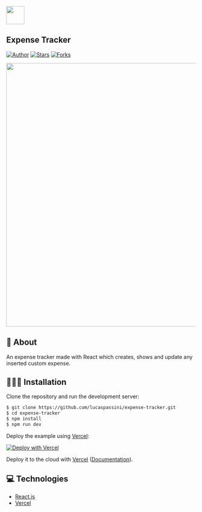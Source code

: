 <img src="public/favicon.ico" width="48"/>
  
  
## Expense Tracker

[![Author](https://img.shields.io/badge/author-lucaspassini-191F2B?style=flat-square)](https://github.com/lucaspassini)
[![Stars](https://img.shields.io/github/stars/lucaspassini/expense-tracker?color=191F2B&style=flat-square)](https://github.com/lucaspassini/expense-tracker/stargazers)
[![Forks](https://img.shields.io/github/forks/lucaspassini/expense-tracker?color=%23191F2B&style=flat-square)](https://github.com/lucaspassini/expense-tracker/network/members)

<img src="https://user-images.githubusercontent.com/47937044/162525153-170332b1-ea74-45ab-8205-e26923ec5058.png" width="700"></img>

## 📕 About 

An expense tracker made with React which creates, shows and update any inserted custom expense.

## 🧑🏻‍💻 Installation

Clone the repository and run the development server:

```bash
$ git clone https://github.com/lucaspassini/expense-tracker.git
$ cd expense-tracker
$ npm install
$ npm run dev
```

Deploy the example using [Vercel](https://vercel.com?utm_source=github&utm_medium=readme&utm_campaign=next-example):

[![Deploy with Vercel](https://vercel.com/button)](https://vercel.com/new/git/external?repository-url=https://github.com/vercel/next.js/tree/canary/examples/with-tailwindcss&project-name=with-tailwindcss&repository-name=with-tailwindcss)

Deploy it to the cloud with [Vercel](https://vercel.com/new?utm_source=github&utm_medium=readme&utm_campaign=next-example) ([Documentation](https://nextjs.org/docs/deployment)).

## 💻 Technologies

- [React.js](https://beta.reactjs.org/)
- [Vercel](https://vercel.com/docs)
